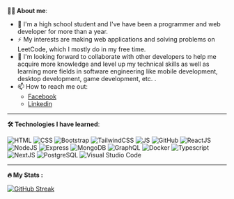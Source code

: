 **:man_technologist: About me**:
- :telescope: I'm a high school student and I've have been a programmer and web developer for more than a year.
- :zap: My interests are making web applications and solving problems on LeetCode, which I mostly do in my free time.
- :seedling: I'm looking forward to collaborate with other developers to help me acquire more knowledge and level up my technical skills as well as learning more fields in software engineering like mobile development, desktop development, game development, etc. .
- :mailbox: How to reach me out:
  - [Facebook](https://www.facebook.com/alphazero.deepmind)
  - [Linkedin](https://www.linkedin.com/in/tran-thai-anh-371826220/)
---

**:hammer_and_wrench: Technologies I have learned**:

![HTML](https://i.stack.imgur.com/KArro.png)
![CSS](https://i.stack.imgur.com/jeoN1.png)
![Bootstrap](https://i.stack.imgur.com/sNQad.png)
![TailwindCSS](https://i.stack.imgur.com/RofcN.png)
![JS](https://i.stack.imgur.com/EukGl.png)
![GitHub](https://i.stack.imgur.com/ebciS.png)
![ReactJS](https://i.stack.imgur.com/uKQmK.png)
![NodeJS](https://i.stack.imgur.com/jv2SO.png)
![Express](https://i.stack.imgur.com/MsFo1.png)
![MongoDB](https://i.stack.imgur.com/Xhy09.png)
![GraphQL](https://i.stack.imgur.com/pPxrM.png)
![Docker](https://i.stack.imgur.com/i9cSZ.png)
![Typescript](https://i.stack.imgur.com/aSEOJ.png)
![NextJS](https://i.stack.imgur.com/2PacG.png)
![PostgreSQL](https://user-images.githubusercontent.com/83436069/173263836-0887e64a-c9b8-4f3e-b4ca-dc203259eddd.png)
![Visual Studio Code](https://user-images.githubusercontent.com/83436069/173263895-81d750c3-c66c-4479-ad9e-3fab65a96830.png)

---

**:fire: My Stats :**

[![GitHub Streak](http://github-readme-streak-stats.herokuapp.com?user=alphazero-wd&theme=dark&background=000000)](https://git.io/streak-stats)
